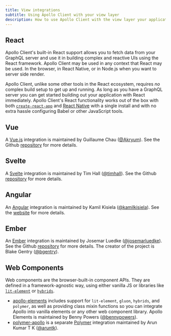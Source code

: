 ```yaml
---
title: View integrations
subtitle: Using Apollo Client with your view layer
description: How to use Apollo Client with the view layer your application is developed in!
---
```


## React

Apollo Client's built-in React support allows you to fetch data from your GraphQL server and use it in building complex and reactive UIs using the React framework. Apollo Client may be used in any context that React may be used. In the browser, in React Native, or in Node.js when you want to server side render.

Apollo Client, unlike some other tools in the React ecosystem, requires _no_ complex build setup to get up and running. As long as you have a GraphQL server you can get started building out your application with React immediately. Apollo Client's React functionality works out of the box with both [`create-react-app`](https://github.com/facebookincubator/create-react-app) and [React Native](http://facebook.github.io/react-native
) with a single install and with no extra hassle configuring Babel or other JavaScript tools.

## Vue

A [Vue.js](https://vuejs.org/) integration is maintained by Guillaume Chau ([@Akryum](https://github.com/Akryum)). See the Github [repository](https://github.com/Akryum/vue-apollo) for more details.

## Svelte

A [Svelte](https://svelte.dev) integration is maintained by Tim Hall ([@timhall](https://github.com/timhall)). See the Github [repository](https://github.com/timhall/svelte-apollo) for more details.

## Angular

An [Angular](https://angular.io) integration is maintained by Kamil Kisiela ([@kamilkisiela](https://github.com/kamilkisiela)). See the [website](https://apollo-angular.com) for more details.

## Ember

An [Ember](http://emberjs.com/) integration is maintained by Josemar Luedke ([@josemarluedke](https://github.com/josemarluedke)). See the Github [repository](https://github.com/ember-graphql/ember-apollo-client) for more details. The creator of the project is Blake Gentry ([@bgentry](https://github.com/bgentry)).

## Web Components

Web components are the browser-built-in component APIs. They are defined in a framework-agnostic way, using either vanilla JS or libraries like [`lit-element`](https://lit-element.polymer-project.org) or [`hybrids`](https://hybrids.js.org).

- [apollo-elements](https://github.com/apollo-elements/apollo-elements) includes support for `lit-element`, `gluon`, `hybrids`, and `polymer`, as well as providing class mixin functions so you can integrate Apollo into vanilla elements or any other web component library. Apollo Elements is maintained by Benny Powers ([@bennypowers](https://github.com/bennypowers)).
- [polymer-apollo](https://github.com/aruntk/polymer-apollo) is a separate [Polymer](https://www.polymer-project.org/) integration maintained by Arun Kumar T K ([@aruntk](https://github.com/aruntk)).
